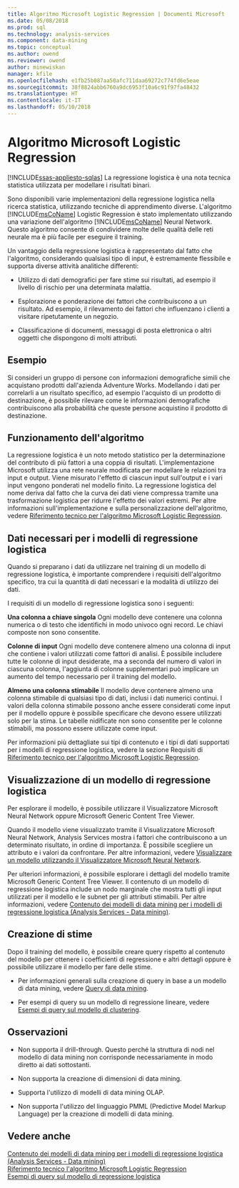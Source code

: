 ```yaml
---
title: Algoritmo Microsoft Logistic Regression | Documenti Microsoft
ms.date: 05/08/2018
ms.prod: sql
ms.technology: analysis-services
ms.component: data-mining
ms.topic: conceptual
ms.author: owend
ms.reviewer: owend
author: minewiskan
manager: kfile
ms.openlocfilehash: e1fb25b087aa50afc711daa69272c774fd6e5eae
ms.sourcegitcommit: 38f8824abb6760a9dc6953f10a6c91f97fa48432
ms.translationtype: HT
ms.contentlocale: it-IT
ms.lasthandoff: 05/10/2018
---
```

# <a name="microsoft-logistic-regression-algorithm"></a>Algoritmo Microsoft Logistic Regression
[!INCLUDE[ssas-appliesto-sqlas](../../includes/ssas-appliesto-sqlas.md)]
  La regressione logistica è una nota tecnica statistica utilizzata per modellare i risultati binari.  
  
 Sono disponibili varie implementazioni della regressione logistica nella ricerca statistica, utilizzando tecniche di apprendimento diverse. L'algoritmo [!INCLUDE[msCoName](../../includes/msconame-md.md)] Logistic Regression è stato implementato utilizzando una variazione dell'algoritmo [!INCLUDE[msCoName](../../includes/msconame-md.md)] Neural Network. Questo algoritmo consente di condividere molte delle qualità delle reti neurale ma è più facile per eseguire il training.  
  
 Un vantaggio della regressione logistica è rappresentato dal fatto che l'algoritmo, considerando qualsiasi tipo di input, è estremamente flessibile e supporta diverse attività analitiche differenti:  
  
-   Utilizzo di dati demografici per fare stime sui risultati, ad esempio il livello di rischio per una determinata malattia.  
  
-   Esplorazione e ponderazione dei fattori che contribuiscono a un risultato. Ad esempio, il rilevamento dei fattori che influenzano i clienti a visitare ripetutamente un negozio.  
  
-   Classificazione di documenti, messaggi di posta elettronica o altri oggetti che dispongono di molti attributi.  
  
## <a name="example"></a>Esempio  
 Si consideri un gruppo di persone con informazioni demografiche simili che acquistano prodotti dall'azienda Adventure Works. Modellando i dati per correlarli a un risultato specifico, ad esempio l'acquisto di un prodotto di destinazione, è possibile rilevare come le informazioni demografiche contribuiscono alla probabilità che queste persone acquistino il prodotto di destinazione.  
  
## <a name="how-the-algorithm-works"></a>Funzionamento dell'algoritmo  
 La regressione logistica è un noto metodo statistico per la determinazione del contributo di più fattori a una coppia di risultati. L'implementazione Microsoft utilizza una rete neurale modificata per modellare le relazioni tra input e output. Viene misurato l'effetto di ciascun input sull'output e i vari input vengono ponderati nel modello finito. La regressione logistica del nome deriva dal fatto che la curva dei dati viene compressa tramite una trasformazione logistica per ridurre l'effetto dei valori estremi. Per altre informazioni sull'implementazione e sulla personalizzazione dell'algoritmo, vedere [Riferimento tecnico per l'algoritmo Microsoft Logistic Regression](../../analysis-services/data-mining/microsoft-logistic-regression-algorithm-technical-reference.md).  
  
## <a name="data-required-for-logistic-regression-models"></a>Dati necessari per i modelli di regressione logistica  
 Quando si preparano i dati da utilizzare nel training di un modello di regressione logistica, è importante comprendere i requisiti dell'algoritmo specifico, tra cui la quantità di dati necessari e la modalità di utilizzo dei dati.  
  
 I requisiti di un modello di regressione logistica sono i seguenti:  
  
 **Una colonna a chiave singola** Ogni modello deve contenere una colonna numerica o di testo che identifichi in modo univoco ogni record. Le chiavi composte non sono consentite.  
  
 **Colonne di input** Ogni modello deve contenere almeno una colonna di input che contiene i valori utilizzati come fattori di analisi. È possibile includere tutte le colonne di input desiderate, ma a seconda del numero di valori in ciascuna colonna, l'aggiunta di colonne supplementari può implicare un aumento del tempo necessario per il training del modello.  
  
 **Almeno una colonna stimabile** Il modello deve contenere almeno una colonna stimabile di qualsiasi tipo di dati, inclusi i dati numerici continui. I valori della colonna stimabile possono anche essere considerati come input per il modello oppure è possibile specificare che devono essere utilizzati solo per la stima. Le tabelle nidificate non sono consentite per le colonne stimabili, ma possono essere utilizzate come input.  
  
 Per informazioni più dettagliate sui tipi di contenuto e i tipi di dati supportati per i modelli di regressione logistica, vedere la sezione Requisiti di [Riferimento tecnico per l'algoritmo Microsoft Logistic Regression](../../analysis-services/data-mining/microsoft-logistic-regression-algorithm-technical-reference.md).  
  
## <a name="viewing-a-logistic-regression-model"></a>Visualizzazione di un modello di regressione logistica  
 Per esplorare il modello, è possibile utilizzare il Visualizzatore Microsoft Neural Network oppure Microsoft Generic Content Tree Viewer.  
  
 Quando il modello viene visualizzato tramite il Visualizzatore Microsoft Neural Network, Analysis Services mostra i fattori che contribuiscono a un determinato risultato, in ordine di importanza. È possibile scegliere un attributo e i valori da confrontare. Per altre informazioni, vedere [Visualizzare un modello utilizzando il Visualizzatore Microsoft Neural Network](../../analysis-services/data-mining/browse-a-model-using-the-microsoft-neural-network-viewer.md).  
  
 Per ulteriori informazioni, è possibile esplorare i dettagli del modello tramite Microsoft Generic Content Tree Viewer. Il contenuto di un modello di regressione logistica include un nodo marginale che mostra tutti gli input utilizzati per il modello e le subnet per gli attributi stimabili. Per altre informazioni, vedere [Contenuto dei modelli di data mining per i modelli di regressione logistica &#40;Analysis Services - Data mining&#41;](../../analysis-services/data-mining/mining-model-content-for-logistic-regression-models.md).  
  
## <a name="creating-predictions"></a>Creazione di stime  
 Dopo il training del modello, è possibile creare query rispetto al contenuto del modello per ottenere i coefficienti di regressione e altri dettagli oppure è possibile utilizzare il modello per fare delle stime.  
  
-   Per informazioni generali sulla creazione di query in base a un modello di data mining, vedere [Query di data mining](../../analysis-services/data-mining/data-mining-queries.md).  
  
-   Per esempi di query su un modello di regressione lineare, vedere [Esempi di query sul modello di clustering](../../analysis-services/data-mining/clustering-model-query-examples.md).  
  
## <a name="remarks"></a>Osservazioni  
  
-   Non supporta il drill-through. Questo perché la struttura di nodi nel modello di data mining non corrisponde necessariamente in modo diretto ai dati sottostanti.  
  
-   Non supporta la creazione di dimensioni di data mining.  
  
-   Supporta l'utilizzo di modelli di data mining OLAP.  
  
-   Non supporta l'utilizzo del linguaggio PMML (Predictive Model Markup Language) per la creazione di modelli di data mining.  
  
## <a name="see-also"></a>Vedere anche  
 [Contenuto dei modelli di data mining per i modelli di regressione logistica &#40;Analysis Services - Data mining&#41;](../../analysis-services/data-mining/mining-model-content-for-logistic-regression-models.md)   
 [Riferimento tecnico l'algoritmo Microsoft Logistic Regression](../../analysis-services/data-mining/microsoft-logistic-regression-algorithm-technical-reference.md)   
 [Esempi di query sul modello di regressione logistica](../../analysis-services/data-mining/logistic-regression-model-query-examples.md)  
  
  
